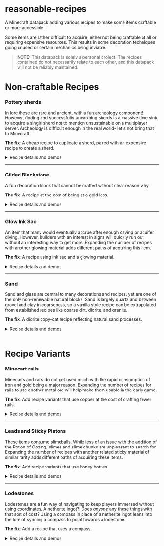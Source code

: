 # reasonable-recipes
A Minecraft datapack adding various recipes to make some items craftable or more accessible.

Some items are rather difficult to acquire, either not being craftable at all or requiring expensive resources. This results in some decoration techniques going unused or certain mechanics being inviable.

> **NOTE:** This datapack is solely a personal project. The recipes contained do not necessarily relate to each other, and this datapack will not be reliably maintained.

# Non-craftable Recipes

### Pottery sherds

In lore these are rare and ancient, with a fun archeology component! However, finding and successfully unearthing sherds is a massive time sink to acquire a single sherd not to mention unsustainable on a multiplayer server. Archeology is difficult enough in the real world- let's not bring that to Minecraft.

**The fix:** A cheap recipe to duplicate a sherd, paired with an expensive recipe to create a sherd.

<details>
<summary>Recipe details and demos</summary>

> Pottery sherd duplication is a simple shapeless recipe of a brick and a sherd.
>
> ![Angler pottery sherd duplication with a brick and an angler pottery sherd, resulting in two angler pottery sherds](/static/sherd_duplication.png)
>
> Pottery sherd creation uses a similar recipe to smithing template duplication. In this creation recipe, the center-most item is related to the desired sherd and a brick stands in for the smithing template in the top row middle column.
> 
> ![Angler pottery sherd creation recipe with a brick in the top row middle column, a fishing rod in the center row middle column, and the remaining seven spaces filled with diamonds](/static/angler_pottery_sherd.png)
>
> | Sherd name | Sherd image | Creation item |
> | --- | --- | --- |
> | Angler | ![Sherd](/static/120px-Angler_Pottery_Sherd_JE1_BE1.webp) | Fishing rod |
> | Archer | ![Sherd](/static/120px-Archer_Pottery_Sherd_JE2_BE2.webp) | Bow |
> | Arms up | ![Sherd](/static/120px-Arms_Up_Pottery_Sherd_JE1_BE2.webp) | Rotten flesh |
> | Blade | ![Sherd](/static/120px-Blade_Pottery_Sherd_JE1_BE1.webp) | Any sword |
> | Brewer | ![Sherd](/static/120px-Brewer_Pottery_Sherd_JE1_BE1.webp) | Any potion, including a water bottle |
> | Burn | ![Sherd](/static/120px-Burn_Pottery_Sherd_JE1_BE1.webp) | Campfire |
> | Danger | ![Sherd](/static/120px-Danger_Pottery_Sherd_JE1_BE1.webp) | Gunpowder |
> | Explorer | ![Sherd](/static/120px-Explorer_Pottery_Sherd_JE1_BE1.webp) | Map |
> | Flow | ![Sherd](/static/120px-Flow_Pottery_Sherd_JE1_BE1.webp) | Wind charge |
> | Friend | ![Sherd](/static/120px-Friend_Pottery_Sherd_JE1_BE1.webp) | Poppy |
> | Guster | ![Sherd](/static/120px-Guster_Pottery_Sherd_JE1_BE1.webp) | Breeze rod |
> | Heart | ![Sherd](/static/120px-Heart_Pottery_Sherd_JE1_BE1.webp) | Baked potato |
> | Heartbreak | ![Sherd](/static/120px-Heartbreak_Pottery_Sherd_JE1_BE1.webp) | Poisonous potato |
> | Howl | ![Sherd](/static/120px-Howl_Pottery_Sherd_JE1_BE1.webp) | Wolf armor |
> | Miner | ![Sherd](/static/120px-Miner_Pottery_Sherd_JE1_BE1.webp) | Any pickaxe |
> | Mourner | ![Sherd](/static/120px-Mourner_Pottery_Sherd_JE1_BE1.webp) | Sculk shrieker |
> | Plenty | ![Sherd](/static/120px-Plenty_Pottery_Sherd_JE1_BE1.webp) | Chest |
> | Prize | ![Sherd](/static/120px-Prize_Pottery_Sherd_JE1_BE2.webp) | Emerald |
> | Scrape | ![Sherd](/static/120px-Scrape_Pottery_Sherd_JE1_BE1.webp) | Any axe |
> | Sheaf | ![Sherd](/static/120px-Sheaf_Pottery_Sherd_JE1_BE1.webp) | Wheat |
> | Shelter | ![Sherd](/static/120px-Shelter_Pottery_Sherd_JE1_BE1.webp) | Any sapling |
> | Skull | ![Sherd](/static/120px-Skull_Pottery_Sherd_JE1_BE2.webp) | Bone |
> | Snort | ![Sherd](/static/120px-Snort_Pottery_Sherd_JE1_BE1.webp) | Moss block |

</details>

---

### Gilded Blackstone

A fun decoration block that cannot be crafted without clear reason why.

**The fix:** A recipe at the cost of being at a gold loss.

<details>
<summary>Recipe details and demos</summary>

> Mining a gilded blackstone block will give 5 gold nuggets at most, regardless of the level of fortune enchantments (as of v1.21.3).
>
> ![Gilded blackstone recipe with blackstone in the center row middle column surrounded by eight gold nuggets](/static/gilded_blackstone.png)

</details>

---

### Glow Ink Sac

An item that many would eventually accrue after enough caving or aquifer diving. However, builders with an interest in signs will quickly run out without an interesting way to get more. Expanding the number of recipes with another glowing material adds different paths of acquiring this item.

**The fix:** A recipe using ink sac and a glowing material.

<details>
<summary>Recipe details and demos</summary>

> A simple shapeless recipe containing an ink sac and a glowing material (glowstone dust, glowberry, or glow lichen).
>
> ![Glow ink sac recipe with an ink sac and a glowing material, either glowstone dust, glowberry, or glow lichen](/static/glow_ink_sac.gif)

</details>

---

### Sand

Sand and glass are central to many decorations and recipes. yet are one of the only non-renewable natural blocks. Sand is largely quartz and between gravel and clay in coarseness, so a vanilla style recipe can be extrapolated from established recipes like coarse dirt, diorite, and granite.

**The fix:** A diorite copy-cat recipe reflecting natural sand processes.

<details>
<summary>Recipe details and demos</summary>

> A recipe reflecting the breaking down of gravel into sand.
>
> ![Sand recipe forming a two by two square with gravel in the top left and bottom right corners, and quartz in the top right and bottom left corners, resulting in two sand blocks](/static/sand.png)

</details>

<br>

# Recipe Variants

### Minecart rails

Minecarts and rails do not get used much with the rapid consumption of iron and gold being a major reason. Expanding the number of recipes for rails to use another metal ore will help make them usable in the early game.

**The fix:** Add recipe variants that use copper at the cost of crafting fewer rails.

<details>
<summary>Recipe details and demos</summary>

> All rail recipes have a variant with copper ingots replacing the metal ingots of the vanilla recipe. Replacing iron results in half (1/2) the number of rails.
>
> ![Rail recipe with copper ingots replacing iron ingots, resulting in eight rails](/static/rail.png)
>
> ![Detector rail recipe with copper ingots replacing iron ingots, resulting in three rails](/static/detector_rail.png)
>
> ![Activator rail recipe with copper ingots replacing iron ingots, resulting in three rails](/static/activator_rail.png)
>
> Replacing gold results in a third (1/3) the number of rails.
>
> ![Powered rail recipe with copper ingots replacing gold ingots, resulting in a third as many rails](/static/powered_rail.png)

</details>

---

### Leads and Sticky Pistons

These items consume slimeballs. While less of an issue with the addition of the Potion of Oozing, slimes and slime chunks are unpleasant to search for. Expanding the number of recipes with another related sticky material of similar rarity adds different paths of acquiring these items.

**The fix:** Add recipe variants that use honey bottles.

<details>
<summary>Recipe details and demos</summary>

> ![Lead recipe with a honey bottle replacing the slimeball of the vanilla recipe](/static/lead.png)
>
> ![Sticky piston recipe with a honey bottle replacing the slimeball of the vailla recipe](/static/sticky_piston.png)

</details>

---

### Lodestones

Lodestones are a fun way of navigating to keep players immersed without using coordinates. A netherite ingot?! Does _anyone_ any these things with that sort of cost? Using a compass in place of a netherite ingot leans into the lore of syncing a compass to point towards a lodestone.

**The fix:** Add a recipe that uses a compass.

<details>
<summary>Recipe details and demos</summary>

> ![Lode stone recipe with a compass replacing the netherite ingot of the vanilla recipe](/static/lodestone.png)

</details>
